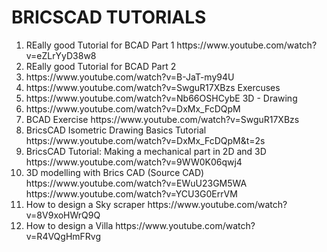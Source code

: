 # BRICSCAD TUTORIALS
<OL>
<LI> REally good Tutorial for BCAD  Part 1
https://www.youtube.com/watch?v=eZLrYyD38w8

<LI> REally good Tutorial for BCAD  Part 2
<LI> https://www.youtube.com/watch?v=B-JaT-my94U 
<LI> https://www.youtube.com/watch?v=SwguR17XBzs Exercuses
<LI> https://www.youtube.com/watch?v=Nb66OSHCybE 3D - Drawing 
<LI> https://www.youtube.com/watch?v=DxMx_FcDQpM

<LI> BCAD Exercise
https://www.youtube.com/watch?v=SwguR17XBzs

<LI> BricsCAD Isometric Drawing Basics Tutorial
https://www.youtube.com/watch?v=DxMx_FcDQpM&t=2s

<LI> BricsCAD Tutorial: Making a mechanical part in 2D and 3D
https://www.youtube.com/watch?v=9WW0K06qwj4

<LI> 3D modelling with Brics CAD (Source CAD)
https://www.youtube.com/watch?v=EWuU23GM5WA
https://www.youtube.com/watch?v=YCU3G0ErrVM

<LI> How to design a Sky scraper
https://www.youtube.com/watch?v=8V9xoHWrQ9Q

<LI> How to design a Villa
https://www.youtube.com/watch?v=R4VQgHmFRvg
</OL>
